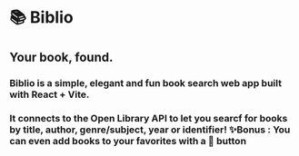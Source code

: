 # 📚 Biblio 
## Your book, found.
### Biblio is a simple, elegant and fun book search web app built with React + Vite.
### It connects to the Open Library API to let you searcf for books by title, author, genre/subject, year or identifier! ✨Bonus : You can even add books to your favorites with a 🤍 button
